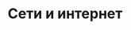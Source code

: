 ---
layout: services-sections-list
title: Сети и интернет
longtitle: Сети и интернет
typeSection: net
inIndexServices: true
breadcrumbs:
  - name: Услуги
    url: /services/
breadcrumbCurrent: true
thumbnail: /assets/images/upload/net.jpg
---